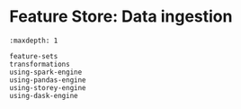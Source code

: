 # Feature Store:  Data ingestion




```{toctree}
:maxdepth: 1

feature-sets
transformations
using-spark-engine
using-pandas-engine
using-storey-engine
using-dask-engine
```
